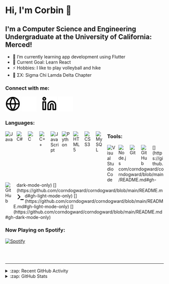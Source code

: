 # Hi, I'm Corbin 👋 

## I'm a Computer Science and Engineering Undergraduate at the University of California: Merced!

- 🌱 I’m currently learning app development using Flutter
- 🥅 Current Goal: Learn React
- ⚡ Hobbies: I like to play volleyball and hike
- 🤝 ΣΧ: Sigma Chi Lamda Delta Chapter

### Connect with me:

[![website](./img/globe-light.svg)](https://corbinward.myportfolio.com#gh-light-mode-only)
[![website](./img/globe-dark.svg)](https://corbinward.myportfolio.com#gh-dark-mode-only)
&nbsp;&nbsp;
[![website](./img/linkedin-light.svg)](https://linkedin.com/in/corbin-ward#gh-light-mode-only)
[![website](./img/linkedin-dark.svg)](https://linkedin.com/in/corbin-ward#gh-dark-mode-only)

### Languages:

<img align="left" alt="Java" width="26px" src="https://cdn.jsdelivr.net/npm/react-devicon@0.1.9/java/original/JavaOriginal.svg" style="padding-right:10px;" />
<img align="left" alt="C#" width="26px" src="https://cdn.jsdelivr.net/npm/react-devicon@0.1.9/csharp/original/CsharpOriginal.svg" style="padding-right:10px;" />
<img align="left" alt="C" width="26px" src="https://cdn.jsdelivr.net/npm/react-devicon@0.1.9/c/original/COriginal.svg" style="padding-right:10px;" />
<img align="left" alt="C++" width="26px" src="https://cdn.jsdelivr.net/npm/react-devicon@0.1.9/cplusplus/original/CplusplusOriginal.svg" style="padding-right:10px;" />
<img align="left" alt="JavaScript" width="26px" src="https://cdn.jsdelivr.net/gh/devicons/devicon/icons/javascript/javascript-original.svg" style="padding-right:10px;" />
<img align="left" alt="Python" width="26px" src="https://cdn.jsdelivr.net/npm/react-devicon@0.1.9/python/original/PythonOriginal.svg" style="padding-right:10px;" />
<img align="left" alt="HTML5" width="26px" src="https://cdn.jsdelivr.net/gh/devicons/devicon/icons/html5/html5-original.svg" style="padding-right:10px;" />
<img align="left" alt="CSS3" width="26px" src="https://cdn.jsdelivr.net/gh/devicons/devicon/icons/css3/css3-original.svg" style="padding-right:10px;" />
<img align="left" alt="MySQL" width="26px" src="https://cdn.jsdelivr.net/gh/devicons/devicon/icons/mysql/mysql-original.svg" style="padding-right:10px;" />

### Tools:

<img align="left" alt="Visual Studio Code" width="26px" src="https://cdn.jsdelivr.net/gh/devicons/devicon/icons/vscode/vscode-original.svg" style="padding-right:10px;" />
<img align="left" alt="Node.js" width="26px" src="https://cdn.jsdelivr.net/gh/devicons/devicon/icons/nodejs/nodejs-original.svg" style="padding-right:10px;" />
<img align="left" alt="Git" width="26px" src="https://cdn.jsdelivr.net/gh/devicons/devicon/icons/git/git-original.svg" style="padding-right:10px;" />
[<img align="left" alt="GitHub" width="26px" src="https://user-images.githubusercontent.com/3369400/139447912-e0f43f33-6d9f-45f8-be46-2df5bbc91289.png" style="padding-right:10px;" />](https://github.com/corndogward/corndogward/blob/main/README.md#gh-dark-mode-only)
[<img align="left" alt="GitHub" width="26px" src="https://user-images.githubusercontent.com/3369400/139448065-39a229ba-4b06-434b-bc67-616e2ed80c8f.png" style="padding-right:10px;" />](https://github.com/corndogward/corndogward/blob/main/README.md#gh-light-mode-only)
[<img align="left" alt="Terminal" width="26px" src="./img/terminal-light.svg" />](https://github.com/corndogward/corndogward/blob/main/README.md#gh-light-mode-only)
[<img align="left" alt="Terminal" width="26px" src="./img/terminal-dark.svg" />](https://github.com/corndogward/corndogward/blob/main/README.md#gh-dark-mode-only)

### Now Playing on Spotify:

[![Spotify](https://novatorem-corndogward.vercel.app/api/spotify)](https://open.spotify.com/user/11msqe3izp6jn25kumh8c00sm)

<br />
<br />

---

<details>
  <summary>:zap: Recent GitHub Activity</summary>
  
<!--START_SECTION:activity-->
<!--END_SECTION:activity-->

</details>

<details>
  <summary>:zap: GitHub Stats</summary>

  <img align="left" alt="Corbin's GitHub Stats" src="https://github-readme-stats.vercel.app/api?username=corndogward&show_icons=true&hide_border=false&title_color=ff652f&icon_color=FFE400&bg_color=09131B&text_color=ffffff&border_color=0c1a25" />

</details>

[website]: https://corbinward.myportfolio.com
[linkedin]: https://linkedin.com/in/corbin-ward

